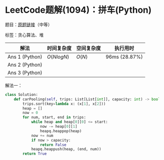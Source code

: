 # LeetCode题解(1094)：拼车(Python)

题目：[原题链接](https://leetcode-cn.com/problems/car-pooling/)（中等）

标签：贪心算法、堆

| 解法           | 时间复杂度 | 空间复杂度 | 执行用时      |
| -------------- | ---------- | ---------- | ------------- |
| Ans 1 (Python) | $O(NlogN)$ | $O(N)$     | 96ms (28.87%) |
| Ans 2 (Python) |            |            |               |
| Ans 3 (Python) |            |            |               |

解法一：

```python
class Solution:
    def carPooling(self, trips: List[List[int]], capacity: int) -> bool:
        trips.sort(key=lambda x: (x[1], x[2]))
        heap = []
        now = 0
        for num, start, end in trips:
            while heap and heap[0][0] <= start:
                now -= heap[0][1]
                heapq.heappop(heap)
            now += num
            if now > capacity:
                return False
            heapq.heappush(heap, (end, num))
        return True
```

